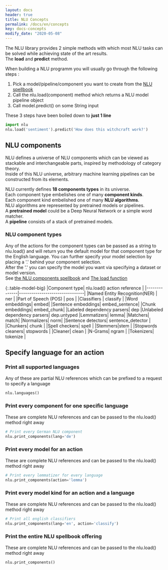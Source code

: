 ```yaml
---
layout: docs
header: true
title: NLU Concepts
permalink: /docs/en/concepts
key: docs-concepts
modify_date: "2020-05-08"
---
```


<div class="main-docs" markdown="1">

<div class="h3-box" markdown="1">

The NLU library provides 2 simple methods with which most NLU tasks can be solved while achieving state of the art results.   
The **load** and **predict** method.    

When building a NLU programm you will usually go through the following steps : 

1. Pick a model/pipeline/component you want to create from the [NLU spellbook](/docs/en/spellbook)
2. Call the nlu.load(component) method which returns a NLU model pipeline object
3. Call model.predict() on some String input

These 3 steps have been boiled down to **just 1 line**
```python
import nlu
nlu.load('sentiment').predict('How does this witchcraft work?')
```

</div><div class="h3-box" markdown="1">

## NLU components
NLU defines a universe of NLU components which can be viewed as stackable and interchangeable parts, inspired by methodology of category theory.         
Inside of this NLU universe, arbitrary machine learning pipelines can be constructed from its elements.     

NLU currently defines **18 components types** in its universe.    
Each component type embelishes one of many **component kinds**.  
Each component kind embelished one of many **NLU algorithms**.        
NLU algorithms are represented by pretrained models or pipelines.     
A **pretrained model** could be a Deep Neural Network or a simple word matcher.   
A **pipeline** consists of a stack of pretrained models.    

</div><div class="h3-box" markdown="1">

### NLU component types

Any of the actions for the component types can be passed as a string to nlu.load() and will return you the default model for that component type for the English language. 
You can further specify your model selection by placing a '.' behind your component selection.        
After the '.' you can specify the model you want via specifying a dataset or model version.   
See [the NLU components spellbook](https://nlu.johnsnowlabs.com/docs/en/spellbook) and [The load function](https://nlu.johnsnowlabs.com/docs/en/load_api)

{:.table-model-big}
|Component type|  nlu.load() action reference  |
|--------------|--------------------------------|
|Named Entity Recognition(NER) | ner |
|Part of Speech (POS) | pos |
|Classifiers | classify |
|Word embeddings| embed|
|Sentence embeddings| embed_sentence|
|Chunk embeddings| embed_chunk|
|Labeled dependency parsers| dep
|Unlabeled dependency parsers| dep.untyped
|Lemmatizers| lemma|
|Matchers| match|
|Normalizers| norm|
|Sentence detectors| sentence_detector |
|Chunkers| chunk |
|Spell checkers|  spell |
|Stemmers|stem |
|Stopwords cleaners| stopwords |
|Cleaner| clean |
|N-Grams| ngram |
|Tokenizers| tokenize |

</div><div class="h3-box" markdown="1">

## Specify language for an action

### Print all supported languages
Any of these are partial NLU references which can be prefixed to a request to specify a language
```python
nlu.languages()
```

</div><div class="h3-box" markdown="1">

### Print every component for one specific language
These are complete NLU references and can be passed to the nlu.load() method right away
```python
# Print every German NLU component
nlu.print_components(lang='de')
```

</div><div class="h3-box" markdown="1">

### Print every model for an action
These are complete NLU references and can be passed to the nlu.load() method right away
```python
# Print every lemmatizer for every language
nlu.print_components(action='lemma')
```

</div><div class="h3-box" markdown="1">

### Print every model kind for an action and a language
These are complete NLU references and can be passed to the nlu.load() method right away
```python
# Print all english classifiers
nlu.print_components(lang='en', action='classify')
```

</div><div class="h3-box" markdown="1">

### Print the entire NLU spellbook offering
These are complete NLU references and can be passed to the nlu.load() method right away
```python
nlu.print_components()
```

</div></div>